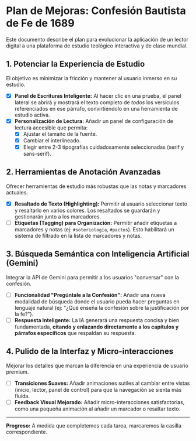 # Plan de Mejoras: Confesión Bautista de Fe de 1689

Este documento describe el plan para evolucionar la aplicación de un lector digital a una plataforma de estudio teológico interactiva y de clase mundial.

## 1. Potenciar la Experiencia de Estudio

El objetivo es minimizar la fricción y mantener al usuario inmerso en su estudio.

- [x] **Panel de Escrituras Inteligente:** Al hacer clic en una prueba, el panel lateral se abrirá y mostrará el texto completo de *todos* los versículos referenciados en ese párrafo, convirtiéndolo en una herramienta de estudio activa.
- [x] **Personalización de Lectura:** Añadir un panel de configuración de lectura accesible que permita:
    - [x] Ajustar el tamaño de la fuente.
    - [x] Cambiar el interlineado.
    - [x] Elegir entre 2-3 tipografías cuidadosamente seleccionadas (serif y sans-serif).

## 2. Herramientas de Anotación Avanzadas

Ofrecer herramientas de estudio más robustas que las notas y marcadores actuales.

- [x] **Resaltado de Texto (Highlighting):** Permitir al usuario seleccionar texto y resaltarlo en varios colores. Los resaltados se guardarán y gestionarán junto a los marcadores.
- [ ] **Etiquetas (Tagging) para Organización:** Permitir añadir etiquetas a marcadores y notas (ej: `#soteriología`, `#pactos`). Esto habilitará un sistema de filtrado en la lista de marcadores y notas.

## 3. Búsqueda Semántica con Inteligencia Artificial (Gemini)

Integrar la API de Gemini para permitir a los usuarios "conversar" con la confesión.

- [ ] **Funcionalidad "Pregúntale a la Confesión":** Añadir una nueva modalidad de búsqueda donde el usuario pueda hacer preguntas en lenguaje natural (ej: "¿Qué enseña la confesión sobre la justificación por la fe?").
- [ ] **Respuesta Inteligente:** La IA generará una respuesta concisa y bien fundamentada, **citando y enlazando directamente a los capítulos y párrafos específicos** que respaldan su respuesta.

## 4. Pulido de la Interfaz y Micro-interacciones

Mejorar los detalles que marcan la diferencia en una experiencia de usuario premium.

- [ ] **Transiciones Suaves:** Añadir animaciones sutiles al cambiar entre vistas (inicio, lector, panel de control) para que la navegación se sienta más fluida.
- [ ] **Feedback Visual Mejorado:** Añadir micro-interacciones satisfactorias, como una pequeña animación al añadir un marcador o resaltar texto.

---

**Progreso:** A medida que completemos cada tarea, marcaremos la casilla correspondiente.
